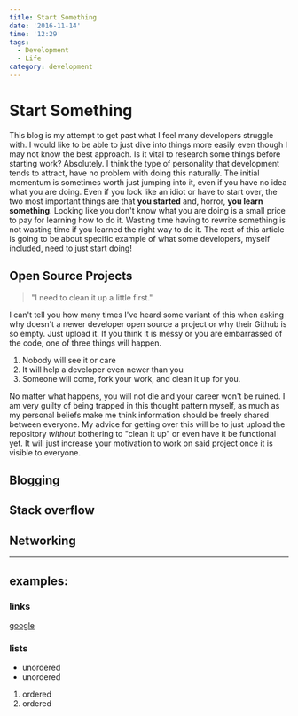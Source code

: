 ```yaml
---
title: Start Something
date: '2016-11-14'
time: '12:29'
tags:
  - Development
  - Life
category: development
---
```


# Start Something

This blog is my attempt to get past what I feel many developers struggle with. I would like to be able to just dive into things more easily even though I may not know the best approach.  Is it vital to research some things before starting work? Absolutely. I think the type of personality that development tends to attract, have no problem with doing this naturally. The initial momentum is sometimes worth just jumping into it, even if you have no idea what you are doing. Even if you look like an idiot or have to start over, the two most important things are that **you started** and, horror, **you learn something**. Looking like you don't know what you are doing is a small price to pay for learning how to do it. Wasting time having to rewrite something is not wasting time if you learned the right way to do it. The rest of this article is going to be about specific example of what some developers, myself included, need to just start doing!

## Open Source Projects

> "I need to clean it up a little first."

I can't tell you how many times I've heard some variant of this when asking why doesn't a newer developer open source a project or why their Github is so empty. Just upload it. If you think it is messy or you are embarrassed of the code, one of three things will happen. 

1. Nobody will see it or care
1. It will help a developer even newer than you
1. Someone will come, fork your work, and clean it up for you.

No matter what happens, you will not die and your career won't be ruined. I am very guilty of being trapped in this thought pattern myself, as much as my personal beliefs make me think information should be freely shared between everyone. My advice for getting over this will be to just upload the repository *without* bothering to "clean it up" or even have it be functional yet. It will just increase your motivation to work on said project once it is visible to everyone.

## Blogging

## Stack overflow

## Networking

----

## examples:

### links

[google](http://google.com)

### lists

* unordered
* unordered

1. ordered
1. ordered
